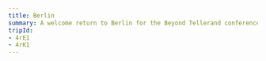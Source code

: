 ```yaml
---
title: Berlin
summary: A welcome return to Berlin for the Beyond Tellerand conference.
tripId:
- 4rE1
- 4rK1
---
```

